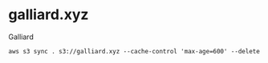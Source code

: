 # galliard.xyz
Galliard

    aws s3 sync . s3://galliard.xyz --cache-control 'max-age=600' --delete
